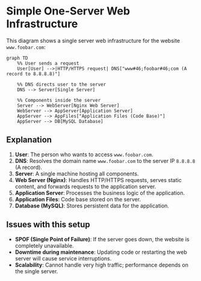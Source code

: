 # Simple One-Server Web Infrastructure

This diagram shows a single server web infrastructure for the website `www.foobar.com`:

```mermaid
graph TD
    %% User sends a request
    User[User] -->|HTTP/HTTPS request| DNS["www#46;foobar#46;com (A record to 8.8.8.8)"]

    %% DNS directs user to the server
    DNS --> Server[Single Server]

    %% Components inside the server
    Server --> WebServer[Nginx Web Server]
    WebServer --> AppServer[Application Server]
    AppServer --> AppFiles["Application Files (Code Base)"]
    AppServer --> DB[MySQL Database]
```

## Explanation

1. **User**: The person who wants to access `www.foobar.com`.
2. **DNS**: Resolves the domain name `www.foobar.com` to the server IP `8.8.8.8` (A record).
3. **Server**: A single machine hosting all components.
4. **Web Server (Nginx)**: Handles HTTP/HTTPS requests, serves static content, and forwards requests to the application server.
5. **Application Server**: Processes the business logic of the application.
6. **Application Files**: Code base stored on the server.
7. **Database (MySQL)**: Stores persistent data for the application.

## Issues with this setup

* **SPOF (Single Point of Failure)**: If the server goes down, the website is completely unavailable.
* **Downtime during maintenance**: Updating code or restarting the web server will cause service interruptions.
* **Scalability**: Cannot handle very high traffic; performance depends on the single server.

